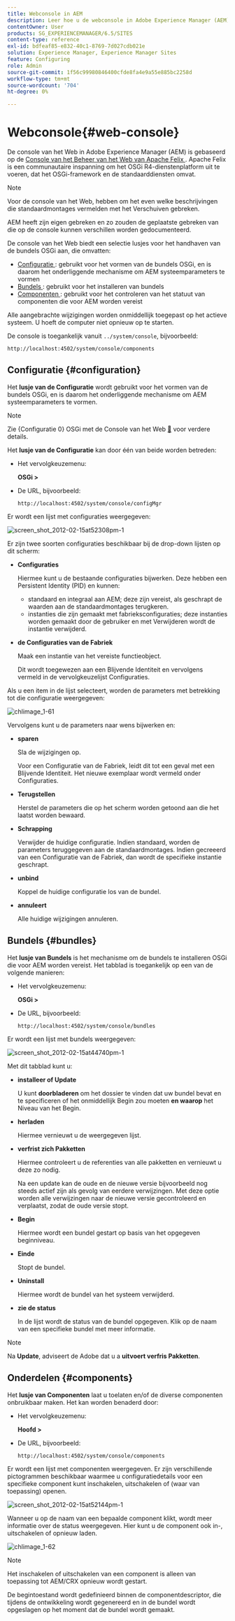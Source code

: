 ```yaml
---
title: Webconsole in AEM
description: Leer hoe u de webconsole in Adobe Experience Manager (AEM) gebruikt.
contentOwner: User
products: SG_EXPERIENCEMANAGER/6.5/SITES
content-type: reference
exl-id: bdfeaf85-e832-40c1-8769-7d027cdb021e
solution: Experience Manager, Experience Manager Sites
feature: Configuring
role: Admin
source-git-commit: 1f56c99980846400cfde8fa4e9a55e885bc2258d
workflow-type: tm+mt
source-wordcount: '704'
ht-degree: 0%

---
```


# Webconsole{#web-console}

De console van het Web in Adobe Experience Manager (AEM) is gebaseerd op de [ Console van het Beheer van het Web van Apache Felix ](https://felix.apache.org/documentation/subprojects/apache-felix-web-console.html). Apache Felix is een communautaire inspanning om het OSGi R4-dienstenplatform uit te voeren, dat het OSGi-framework en de standaarddiensten omvat.

>[!NOTE]
>
>Voor de console van het Web, hebben om het even welke beschrijvingen die standaardmontages vermelden met het Verschuiven gebreken.
>
>AEM heeft zijn eigen gebreken en zo zouden de geplaatste gebreken van die op de console kunnen verschillen worden gedocumenteerd.

De console van het Web biedt een selectie lusjes voor het handhaven van de bundels OSGi aan, die omvatten:

* [ Configuratie ](#configuration): gebruikt voor het vormen van de bundels OSGi, en is daarom het onderliggende mechanisme om AEM systeemparameters te vormen
* [ Bundels ](#bundles): gebruikt voor het installeren van bundels
* [ Componenten ](#components): gebruikt voor het controleren van het statuut van componenten die voor AEM worden vereist

Alle aangebrachte wijzigingen worden onmiddellijk toegepast op het actieve systeem. U hoeft de computer niet opnieuw op te starten.

De console is toegankelijk vanuit `../system/console`, bijvoorbeeld:

`http://localhost:4502/system/console/components`

## Configuratie {#configuration}

Het **lusje van de Configuratie** wordt gebruikt voor het vormen van de bundels OSGi, en is daarom het onderliggende mechanisme om AEM systeemparameters te vormen.

>[!NOTE]
>
>Zie {Configuratie 0} OSGi met de Console van het Web [&#128279;](/help/sites-deploying/configuring-osgi.md#osgi-configuration-with-the-web-console) voor verdere details.

Het **lusje van de Configuratie** kan door één van beide worden betreden:

* Het vervolgkeuzemenu:

  **OSGi >**

* De URL, bijvoorbeeld:

  `http://localhost:4502/system/console/configMgr`

Er wordt een lijst met configuraties weergegeven:

![ screen_shot_2012-02-15at52308pm-1 ](assets/screen_shot_2012-02-15at52308pm-1.png)

Er zijn twee soorten configuraties beschikbaar bij de drop-down lijsten op dit scherm:

* **Configuraties**

  Hiermee kunt u de bestaande configuraties bijwerken. Deze hebben een Persistent Identity (PID) en kunnen:

   * standaard en integraal aan AEM; deze zijn vereist, als geschrapt de waarden aan de standaardmontages terugkeren.
   * instanties die zijn gemaakt met fabrieksconfiguraties; deze instanties worden gemaakt door de gebruiker en met Verwijderen wordt de instantie verwijderd.

* **de Configuraties van de Fabriek**

  Maak een instantie van het vereiste functieobject.

  Dit wordt toegewezen aan een Blijvende Identiteit en vervolgens vermeld in de vervolgkeuzelijst Configuraties.

Als u een item in de lijst selecteert, worden de parameters met betrekking tot die configuratie weergegeven:

![ chlimage_1-61 ](assets/chlimage_1-61.png)

Vervolgens kunt u de parameters naar wens bijwerken en:

* **sparen**

  Sla de wijzigingen op.

  Voor een Configuratie van de Fabriek, leidt dit tot een geval met een Blijvende Identiteit. Het nieuwe exemplaar wordt vermeld onder Configuraties.

* **Terugstellen**

  Herstel de parameters die op het scherm worden getoond aan die het laatst worden bewaard.

* **Schrapping**

  Verwijder de huidige configuratie. Indien standaard, worden de parameters teruggegeven aan de standaardmontages. Indien gecreeerd van een Configuratie van de Fabriek, dan wordt de specifieke instantie geschrapt.

* **unbind**

  Koppel de huidige configuratie los van de bundel.

* **annuleert**

  Alle huidige wijzigingen annuleren.

## Bundels {#bundles}

Het **lusje van Bundels** is het mechanisme om de bundels te installeren OSGi die voor AEM worden vereist. Het tabblad is toegankelijk op een van de volgende manieren:

* Het vervolgkeuzemenu:

  **OSGi >**

* De URL, bijvoorbeeld:

  `http://localhost:4502/system/console/bundles`

Er wordt een lijst met bundels weergegeven:

![ screen_shot_2012-02-15at44740pm-1 ](assets/screen_shot_2012-02-15at44740pm-1.png)

Met dit tabblad kunt u:

* **installeer of Update**

  U kunt **doorbladeren** om het dossier te vinden dat uw bundel bevat en te specificeren of het **&#x200B;**&#x200B;onmiddellijk Begin zou moeten **en waarop** het Niveau van het Begin.

* **herladen**

  Hiermee vernieuwt u de weergegeven lijst.

* **verfrist zich Pakketten**

  Hiermee controleert u de referenties van alle pakketten en vernieuwt u deze zo nodig.

  Na een update kan de oude en de nieuwe versie bijvoorbeeld nog steeds actief zijn als gevolg van eerdere verwijzingen. Met deze optie worden alle verwijzingen naar de nieuwe versie gecontroleerd en verplaatst, zodat de oude versie stopt.

* **Begin**

  Hiermee wordt een bundel gestart op basis van het opgegeven beginniveau.

* **Einde**

  Stopt de bundel.

* **Uninstall**

  Hiermee wordt de bundel van het systeem verwijderd.

* **zie de status**

  In de lijst wordt de status van de bundel opgegeven. Klik op de naam van een specifieke bundel met meer informatie.

>[!NOTE]
>
>Na **Update**, adviseert de Adobe dat u a **uitvoert verfris Pakketten**.

## Onderdelen {#components}

Het **lusje van Componenten** laat u toelaten en/of de diverse componenten onbruikbaar maken. Het kan worden benaderd door:

* Het vervolgkeuzemenu:

  **Hoofd >**

* De URL, bijvoorbeeld:

  `http://localhost:4502/system/console/components`

Er wordt een lijst met componenten weergegeven. Er zijn verschillende pictogrammen beschikbaar waarmee u configuratiedetails voor een specifieke component kunt inschakelen, uitschakelen of (waar van toepassing) openen.

![ screen_shot_2012-02-15at52144pm-1 ](assets/screen_shot_2012-02-15at52144pm-1.png)

Wanneer u op de naam van een bepaalde component klikt, wordt meer informatie over de status weergegeven. Hier kunt u de component ook in-, uitschakelen of opnieuw laden.

![ chlimage_1-62 ](assets/chlimage_1-62.png)

>[!NOTE]
>
>Het inschakelen of uitschakelen van een component is alleen van toepassing tot AEM/CRX opnieuw wordt gestart.
>
>De begintoestand wordt gedefinieerd binnen de componentdescriptor, die tijdens de ontwikkeling wordt gegenereerd en in de bundel wordt opgeslagen op het moment dat de bundel wordt gemaakt.

